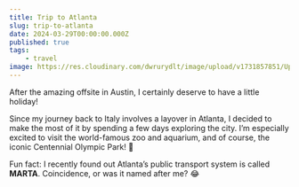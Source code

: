 ```yaml
---
title: Trip to Atlanta
slug: trip-to-atlanta
date: 2024-03-29T00:00:00.000Z
published: true
tags:
    - travel
image: https://res.cloudinary.com/dwrurydlt/image/upload/v1731857851/Updates/Marta-ATL_fsoegz.webp
---
```


After the amazing offsite in Austin, I certainly deserve to have a little holiday!

Since my journey back to Italy involves a layover in Atlanta, I decided to make the most of it by spending a few days exploring the city. I’m especially excited to visit the world-famous zoo and aquarium, and of course, the iconic Centennial Olympic Park! 🤩

Fun fact: I recently found out Atlanta’s public transport system is called **MARTA**. Coincidence, or was it named after me? 😂
